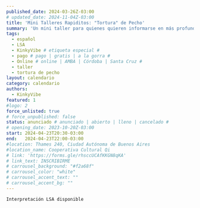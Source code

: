```yaml
---
published_date: 2024-03-26Z-03:00
# updated_date: 2024-11-04Z-03:00
title: 'Mini Talleres Rapiditos: "Tortura" de Pecho'
summary: 'Un mini taller para quienes quieren informarse en más profundidad sobre plugs'
tags:
  - español
  - LSA
  - KinkyVibe # etiqueta especial #
  - pago # pago | gratis | a la gorra #
  - Online # online | AMBA | Córdoba | Santa Cruz #
  - taller
  - tortura de pecho
layout: calendario
category: calendario
authors:
  - KinkyVibe
featured: 1
#logo: 2
force_unlisted: true
# force_unpublished: false
status: anunciado # anunciado | abierto | lleno | cancelado #
# opening_date: 2023-10-20Z-03:00
start: 2024-04-23T20:30-03:00
end:   2024-04-23T22:00-03:00
#location: Thames 240, Ciudad Autónoma de Buenos Aires
#location_name: Cooperativa Cultural Qi
# link: 'https://forms.gle/rhsccUCAfKKGN8qKA'
# link_text: INSCRIBIRME
# carrousel_background: "#f2a68f"
# carrousel_color: "white"
# carrousel_accent_text: ""
# carrousel_accent_bg: ""
---
```

`Interpretación LSA disponible`